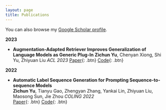 ```yaml
---
layout: page
title: Publications
---
```


You can also browse my <a href="https://scholar.google.co.jp/citations?view_op=list_works&hl=zh-CN&user=wWkTkocAAAAJ&gmla=AP6z3ObzCeJyQwaNZ5vQxgP_eyY-W58YVIWaket86URXI2uAHaG_Tm0rpc9K7DWWqhNnBpA5aC1JPjWxbUVR4JX0B5NfIpnW89ca6W1320acyqDCtkk" target="_blank">Google Scholar profile</a>.
<br />

**2023**

- **Augmentation-Adapted Retriever Improves Generalization of Language Models as Generic Plug-In**
  **Zichun Yu**, Chenyan Xiong, Shi Yu, Zhiyuan Liu
  _ACL 2023_
  [Paper](https://arxiv.org/pdf/2305.17331.pdf){: .btn}
  [Code](https://github.com/OpenMatch/Augmentation-Adapted-Retriever){: .btn}

**2022**

- **Automatic Label Sequence Generation for Prompting Sequence-to-sequence Models**  
  **Zichun Yu**, Tianyu Gao, Zhengyan Zhang, Yankai Lin, Zhiyuan Liu, Maosong Sun, Jie Zhou
  _COLING 2022_  
  [Paper](https://arxiv.org/pdf/2209.09401.pdf){: .btn}
  [Code](https://github.com/thunlp/Seq2Seq-Prompt){: .btn}

